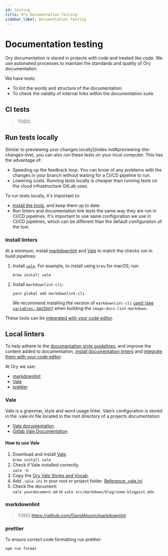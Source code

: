 ```yaml
---
id: testing
title: Ory Documentation Testing
sidebar_label: Documentation Testing
---
```


# Documentation testing

Ory documentation is stored in projects with code and treated like code. 
We use automated processes to maintain the standards and quality of Ory documentation.

We have tests:

- To lint the words and structure of the documentation.
- To check the validity of internal links within the documentation suite.

## CI tests

>TODO 

## Run tests locally

Similar to previewing your changes locally](index.md#previewing-the-changes-live), you can also
run these tests on your local computer. This has the advantage of:

- Speeding up the feedback loop. You can know of any problems with the changes in your branch
  without waiting for a CI/CD pipeline to run.
- Lowering costs. Running tests locally is cheaper than running tests on the cloud
  infrastructure GitLab uses.

To run tests locally, it's important to:

- [Install the tools](#install-linters), and keep them up to date.
- Run linters and documentation link tests the same way they are run in CI/CD pipelines. It's important to use
  same configuration we use in CI/CD pipelines, which can be different than the default configuration
  of the tool.

### Install linters

At a minimum, install [markdownlint](#markdownlint) and [Vale](#vale) to match the checks run in
build pipelines:

1. Install [`vale`](https://github.com/errata-ai/vale/releases). For example, to install using
   `brew` for macOS, run:

   ```shell
   brew install vale
   ```

1. Install `markdownlint-cli`:

   ```shell
   yarn global add markdownlint-cli
   ```

   We recommend installing the version of `markdownlint-cli`
   [used (see `variables:` section)](https://gitlab.com/gitlab-org/gitlab-docs/-/blob/main/.gitlab-ci.yml) when building
   the `image:docs-lint-markdown`.

These tools can be [integrated with your code editor](#configure-editors).

## Local linters

To help adhere to the [documentation style guidelines](./styleguide.md), and improve the content
added to documentation, [install documentation linters](#install-linters) and
[integrate them with your code editor](#configure-editors).

At Ory we use:

- [markdownlint](#markdownlint)
- [Vale](#vale)
- [prettier](#prettier)

### Vale

Vale is a grammar, style and word usage linter. Vale’s configuration is stored in the .vale.ini file located in the root directory of a projects documentation. 

- [Vale documentation](https://docs.errata.ai/)
- [Gitlab Vale Documentation](https://docs.gitlab.com/ee/development/documentation/testing.html#vale)

#### How to use Vale

1. Download and install [Vale](https://github.com/errata-ai/vale).  
`brew install vale`
1. Check if Vale installed correctly.  
`vale -h`
1. Copy the [Ory Vale Styles and Vocab](https://github.com/ory/docs/tests/vale).  
1. Add `.vale.ini` in your root or project folder. [Reference .vale.ini](https://raw.githubusercontent.com/ory/docs/.vale.ini)
1. Check the document:  
`vale yourdocument.md` or `vale src/markdown/blog/some-blogpost.mdx`

### markdownlint

> TODO https://github.com/DavidAnson/markdownlint

### prettier

To ensure correct code formatting run prettier: 

`npm run format`


